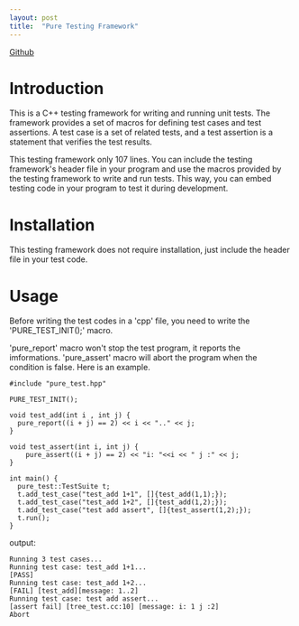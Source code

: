 ```yaml
---
layout: post
title:  "Pure Testing Framework"
---
```


[Github](https://github.com/haibarapink/pure_test)

# Introduction 
This is a C++ testing framework for writing and running unit tests. The framework provides a set of macros for defining test cases and test assertions. A test case is a set of related tests, and a test assertion is a statement that verifies the test results.

This testing framework only 107 lines.
You can include the testing framework's header file in your program and use the macros provided by the testing framework to write and run tests. This way, you can embed testing code in your program to test it during development.



# Installation
This testing framework does not require installation, just include the header file in your test code.

# Usage
Before writing the test codes in a 'cpp' file, you need to write the 'PURE_TEST_INIT();' macro.


 'pure_report' macro  won't stop the test program, it reports the imformations.
'pure_assert' macro will abort the program when the condition is false. Here is an example.
```
#include "pure_test.hpp"

PURE_TEST_INIT();

void test_add(int i , int j) {
  pure_report((i + j) == 2) << i << ".." << j;
}

void test_assert(int i, int j) {
    pure_assert((i + j) == 2) << "i: "<<i << " j :" << j;
}

int main() {
  pure_test::TestSuite t;
  t.add_test_case("test_add 1+1", []{test_add(1,1);});
  t.add_test_case("test_add 1+2", []{test_add(1,2);});
  t.add_test_case("test add assert", []{test_assert(1,2);});
  t.run();
}
```
output:

```
Running 3 test cases...
Running test case: test_add 1+1...
[PASS] 
Running test case: test_add 1+2...
[FAIL] [test_add][message: 1..2]
Running test case: test add assert...
[assert fail] [tree_test.cc:10] [message: i: 1 j :2]
Abort
```